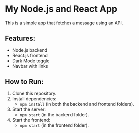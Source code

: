 # My Node.js and React App

This is a simple app that fetches a message using an API.

## Features:
- Node.js backend
- React.js frontend
- Dark Mode toggle
- Navbar with links

## How to Run:
1. Clone this repository.
2. Install dependencies:
   - `npm install` (in both the backend and frontend folders).
3. Start the server:
   - `npm start` (in the backend folder).
4. Start the frontend:
   - `npm start` (in the frontend folder).
